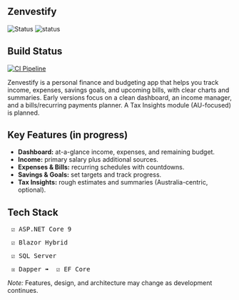 <section id="project-overview">
  <h1>Zenvestify</h1>
  
  ![Status](https://img.shields.io/badge/status-active--development-blue) 
  ![status](https://img.shields.io/badge/status-on--hold%20until%20Nov%2001-red)
  ## Build Status
  [![CI Pipeline](https://github.com/AsimFaiaz/Zenvestify/actions/workflows/dotnet.yml/badge.svg)](https://github.com/AsimFaiaz/Zenvestify/actions/workflows/dotnet.yml)

  <p>
    Zenvestify is a personal finance and budgeting app that helps you track
    income, expenses, savings goals, and upcoming bills, with clear charts and summaries.
    Early versions focus on a clean dashboard, an income manager, and a bills/recurring
    payments planner. A Tax Insights module (AU-focused) is planned.
  </p>

  <h2>Key Features (in progress)</h2>
  <ul>
    <li><strong>Dashboard:</strong> at-a-glance income, expenses, and remaining budget.</li>
    <li><strong>Income:</strong> primary salary plus additional sources.</li>
    <li><strong>Expenses & Bills:</strong> recurring schedules with countdowns.</li>
    <li><strong>Savings & Goals:</strong> set targets and track progress.</li>
    <li><strong>Tax Insights:</strong> rough estimates and summaries (Australia-centric, optional).</li>
  </ul>

  <section id="tech-stack">
  <h2>Tech Stack</h2>
      <pre> ☑ ASP.NET Core 9</pre>
      <pre> ☑ Blazor Hybrid</pre>
      <pre> ☑ SQL Server</pre>
      <pre> ☒ Dapper ➠  ☑ EF Core</pre>
</section>

  <p><em>Note:</em> Features, design, and architecture may change as development continues.</p>
</section>

